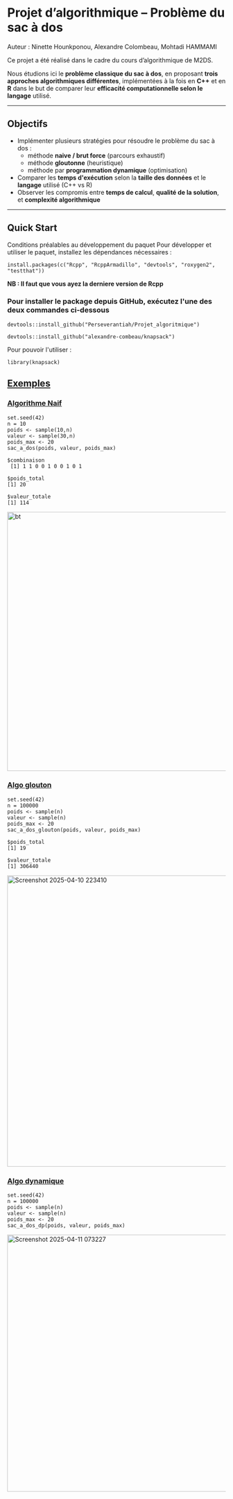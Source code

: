 # Projet d’algorithmique – Problème du sac à dos 
Auteur : Ninette Hounkponou, Alexandre Colombeau, Mohtadi HAMMAMI

Ce projet a été réalisé dans le cadre du cours d’algorithmique de M2DS.

Nous étudions ici le **problème classique du sac à dos**, en proposant **trois approches algorithmiques différentes**, implémentées à la fois en **C++** et en **R** dans le but de comparer leur **efficacité computationnelle selon le langage** utilisé.

---

##  Objectifs

- Implémenter plusieurs stratégies pour résoudre le problème du sac à dos :
  - méthode **naive / brut force** (parcours exhaustif)
  - méthode **gloutonne** (heuristique)
  - méthode par **programmation dynamique** (optimisation)
- Comparer les **temps d'exécution** selon la **taille des données** et le **langage** utilisé (C++ vs R)
- Observer les compromis entre **temps de calcul**, **qualité de la solution**, et **complexité algorithmique**

---

## Quick Start
Conditions préalables au développement du paquet
Pour développer et utiliser le paquet, installez les dépendances nécessaires :

```install.packages(c("Rcpp", "RcppArmadillo", "devtools", "roxygen2", "testthat"))```

**NB : Il faut que vous ayez la derniere version de Rcpp**

### Pour installer le package depuis GitHub, exécutez l'une des deux commandes ci-dessous
```devtools::install_github("Perseverantiah/Projet_algoritmique")```

```devtools::install_github("alexandre-combeau/knapsack")```

Pour pouvoir l'utiliser :

```library(knapsack)```


## [Exemples ](#-exemples)
### [Algorithme Naif](#-algo) 




```{r exemple_naif}
set.seed(42)
n = 10
poids <- sample(10,n)
valeur <- sample(30,n)
poids_max <- 20
sac_a_dos(poids, valeur, poids_max)
```

```
$combinaison
 [1] 1 1 0 0 1 0 0 1 0 1

$poids_total
[1] 20

$valeur_totale
[1] 114

```

<img width="598" alt="bt" src="https://github.com/user-attachments/assets/103565ee-2e24-4b75-8d9b-c4c48d399043" />


### [Algo glouton](#glouton)


```{r exemple_glouton}
set.seed(42)
n = 100000
poids <- sample(n)
valeur <- sample(n)
poids_max <- 20
sac_a_dos_glouton(poids, valeur, poids_max)
```

```
$poids_total
[1] 19

$valeur_totale
[1] 306440
```
<img width="672" alt="Screenshot 2025-04-10 223410" src="https://github.com/user-attachments/assets/65f583bb-7e13-4c8c-9ee4-e03c6c43d2b1" />


### [Algo dynamique](#dyn)

```{r}
set.seed(42)
n = 100000
poids <- sample(n)
valeur <- sample(n)
poids_max <- 20
sac_a_dos_dp(poids, valeur, poids_max)

```
<img width="593" alt="Screenshot 2025-04-11 073227" src="https://github.com/user-attachments/assets/c7eec800-3290-466b-aeeb-d4f0f028cee3" />
